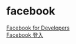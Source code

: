 # facebook

[Facebook for Developers](https://developers.facebook.com/)  
[Facebook 登入](https://developers.facebook.com/docs/facebook-login)  
